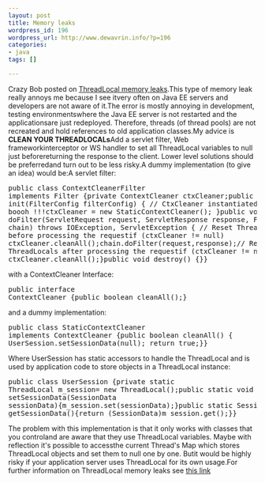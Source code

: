 ```yaml
--- 
layout: post
title: Memory leaks
wordpress_id: 196
wordpress_url: http://www.dewavrin.info/?p=196
categories: 
- java
tags: []

---
```

 Crazy Bob posted on [ThreadLocal memory leaks](http://crazybob.org/2006/02/threadlocal-memory-leak.html).This type of memory leak really annoys me because I see itvery often on Java EE servers and developers are not aware of it.The error is mostly annoying in development, testing environmentswhere the Java EE server is not restarted and the applicationsare just redeployed. Therefore, threads (of thread pools) are not recreated and hold references to old application classes.My advice is **CLEAN YOUR THREADLOCALs**Add a servlet filter, Web frameworkinterceptor or WS handler to set all ThreadLocal variables to null just beforereturning the response to the client. Lower level solutions should be preferredand turn out to be less risky.A dummy implementation (to give an idea) would be:A servlet filter:<pre lang="java">public class ContextCleanerFilter implements Filter {private ContextCleaner ctxCleaner;public void init(FilterConfig filterConfig) {    // CtxCleaner instantiated directly boooh !!!ctxCleaner = new StaticContextCleaner(); }public void doFilter(ServletRequest request, ServletResponse response, FilterChain chain) throws IOException, ServletException  {    // Reset ThreadLocals before processing the requestif (ctxCleaner != null) ctxCleaner.cleanAll();chain.doFilter(request,response);// Reset ThreadLocals after processing the requestif (ctxCleaner != null) ctxCleaner.cleanAll();}public void destroy() {}}</pre>with a ContextCleaner Interface:<pre lang="java">public interface ContextCleaner {public boolean cleanAll();}</pre>and a dummy implementation:<pre lang="java">public class StaticContextCleaner implements ContextCleaner {public boolean cleanAll() {   UserSession.setSessionData(null);   return true;}}</pre>Where UserSession has static accessors to handle the ThreadLocal and is used by application code to store objects in a ThreadLocal instance:<pre lang="java">public class UserSession {private static ThreadLocal m_session= new ThreadLocal();public static void setSessionData(SessionData sessionData){m_session.set(sessionData);}public static SessionData getSessionData(){return (SessionData)m_session.get();}}</pre>The problem with this implementation is that it only works with classes that you controland are aware that they use ThreadLocal variables. Maybe with reflection it's possible to accessthe current Thread's Map which stores ThreadLocal objects and set them to null one by one. Butit would be highly risky if your application server uses ThreadLocal for its own usage.For further information on ThreadLocal memory leaks see [this link](http://blog.arendsen.net/?p=18)
